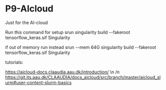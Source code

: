 # P9-AIcloud
Just for the AI-cloud

Run this command for setup
srun singularity build --fakeroot tensorflow_keras.sif Singularity

if out of memory run instead
srun --mem 64G singularity build --fakeroot tensorflow_keras.sif Singularity


tutorials:

https://aicloud-docs.claaudia.aau.dk/introduction/ \n /n
https://git.its.aau.dk/CLAAUDIA/docs_aicloud/src/branch/master/aicloud_slurm#user-content-slurm-basics
